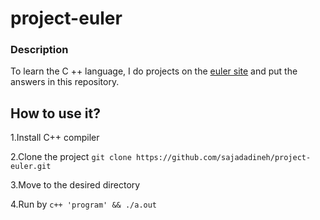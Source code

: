 # project-euler

### Description

To learn the C ++ language, I do projects on the [euler site](https://projecteuler.net/archives) and put the answers in this repository.

## How to use it?

1.Install C++ compiler

2.Clone the project `git clone https://github.com/sajadadineh/project-euler.git`

3.Move to the desired directory

4.Run by `c++ 'program' && ./a.out`
